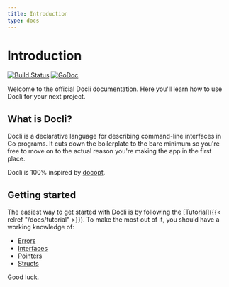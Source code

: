 ```yaml
---
title: Introduction
type: docs
---
```


# Introduction

[![Build Status](https://travis-ci.org/celicoo/docli.svg?branch=master)](https://travis-ci.org/celicoo/docli)
[![GoDoc](https://godoc.org/github.com/celicoo/docli?status.svg)](https://godoc.org/github.com/celicoo/docli)

Welcome to the official Docli documentation. Here you'll learn how to use Docli for your next project.

## What is Docli?

Docli is a declarative language for describing command-line interfaces in Go programs. It cuts down the boilerplate to the bare minimum so you're free to move on to the actual reason you're making the app in the first place.

Docli is 100% inspired by [docopt](https://github.com/docopt/docopt.go).

## Getting started

The easiest way to get started with Docli is by following the [Tutorial]({{< relref "/docs/tutorial" >}}). To make the most out of it, you should have a working knowledge of:

- [Errors](https://gobyexample.com/errors)
- [Interfaces](https://gobyexample.com/interfaces)
- [Pointers](https://gobyexample.com/pointers)
- [Structs](https://gobyexample.com/structs)

Good luck.
